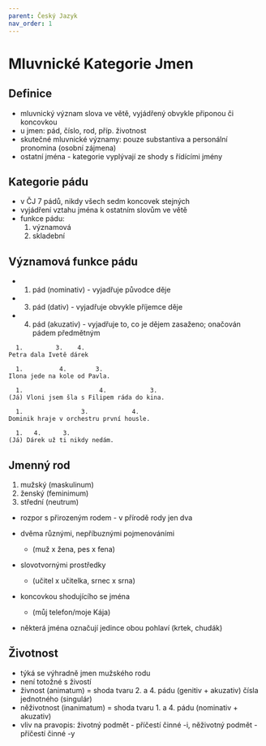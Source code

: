 ```yaml
---
parent: Český Jazyk
nav_order: 1
---
```

# Mluvnické Kategorie Jmen
## Definice
- mluvnický význam slova ve větě, vyjádřený obvykle připonou či koncovkou
- u jmen: pád, číslo, rod, příp. životnost
- skutečné mluvnické významy: pouze substantiva a personální pronomina (osobní zájmena)
- ostatní jména - kategorie vyplývají ze shody s řídícími jmény

## Kategorie pádu
- v ČJ 7 pádů, nikdy všech sedm koncovek stejných
- vyjádření vztahu jména k ostatním slovům ve větě
- funkce pádu:
	1. významová
	2. skladební

## Významová funkce pádu
- 1. pád (nominativ) - vyjadřuje původce děje
- 3. pád (dativ) - vyjadřuje obvykle příjemce děje
- 4. pád (akuzativ) - vyjadřuje to, co je dějem zasaženo; onačován pádem předmětným

```   
  1.         3.    4.
Petra dala Ivetě dárek

  1.          4.        3.
Ilona jede na kole od Pavla.

  1.                     4.            3. 
(Já) Vloni jsem šla s Filipem ráda do kina.

  1.                3.            4.
Dominik hraje v orchestru první housle.

  1.   4.      3.
(Já) Dárek už ti nikdy nedám.
``` 

## Jmenný rod
1. mužský (maskulinum)
2. ženský (feminimum)
3. střední (neutrum)
- rozpor s přirozeným rodem - v přírodě rody jen dva

- dvěma různými, nepříbuznými pojmenováními
	- (muž x žena, pes x fena)
- slovotvornými prostředky
	- (učitel x učitelka, srnec x srna)
- koncovkou shodujícího se jména
	- (můj telefon/moje Kája)

- některá jména označují jedince obou pohlaví (krtek, chudák)

## Životnost
- týká se výhradně jmen mužského rodu
- není totožné s živostí
- živnost (animatum) = shoda tvaru 2. a 4. pádu (genitiv + akuzativ) čísla jednotného (singulár)
- něživotnost (inanimatum) = shoda tvaru 1. a 4. pádu (nominativ + akuzativ)
- vliv na pravopis: životný podmět - příčestí činné -i, něživotný podmět - příčestí činné -y